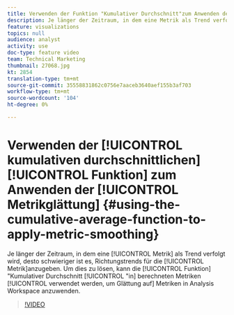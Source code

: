 ```yaml
---
title: Verwenden der Funktion "Kumulativer Durchschnitt"zum Anwenden der Metrikglättung
description: Je länger der Zeitraum, in dem eine Metrik als Trend verfolgt wird, desto schwieriger ist es, Richtungstrends für die Metrik zu bestimmen. Zur Lösung dieses Problems kann die Funktion "Kumulativer Durchschnitt"in "Berechnete Metriken"verwendet werden, um Glättung auf Metriken in Analysis Workspace anzuwenden.
feature: visualizations
topics: null
audience: analyst
activity: use
doc-type: feature video
team: Technical Marketing
thumbnail: 27068.jpg
kt: 2854
translation-type: tm+mt
source-git-commit: 35558831862c0756e7aaceb3640aef155b3af703
workflow-type: tm+mt
source-wordcount: '104'
ht-degree: 0%

---
```



# Verwenden der [!UICONTROL kumulativen durchschnittlichen] [!UICONTROL Funktion] zum Anwenden der [!UICONTROL Metrikglättung] {#using-the-cumulative-average-function-to-apply-metric-smoothing}

Je länger der Zeitraum, in dem eine [!UICONTROL Metrik] als Trend verfolgt wird, desto schwieriger ist es, Richtungstrends für die [!UICONTROL Metrik]anzugeben. Um dies zu lösen, kann die [!UICONTROL Funktion] &quot;Kumulativer Durchschnitt [!UICONTROL &quot;in] berechneten Metriken [!UICONTROL verwendet werden, um Glättung auf] Metriken  in Analysis Workspace anzuwenden.

>[!VIDEO](https://video.tv.adobe.com/v/27068/?quality=9)
